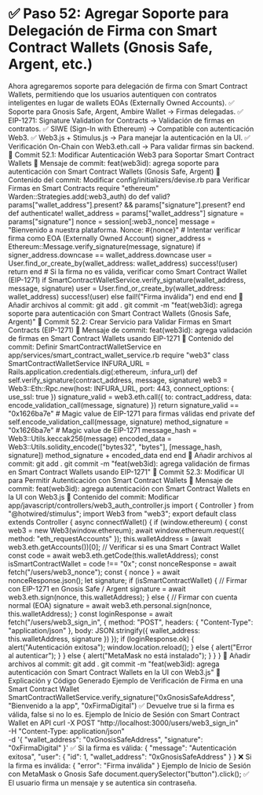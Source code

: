 # ✅ Paso 52: Agregar Soporte para Delegación de Firma con Smart Contract Wallets (Gnosis Safe, Argent, etc.)

Ahora agregaremos soporte para delegación de firma con Smart Contract Wallets, permitiendo que los usuarios autentiquen con contratos inteligentes en lugar de wallets EOAs (Externally Owned Accounts).
✅ Soporte para Gnosis Safe, Argent, Ambire Wallet → Firmas delegadas.
✅ EIP-1271: Signature Validation for Contracts → Validación de firmas en contratos.
✅ SIWE (Sign-In with Ethereum) → Compatible con autenticación Web3.
✅ Web3.js + Stimulus.js → Para manejar la autenticación en la UI.
✅ Verificación On-Chain con Web3.eth.call → Para validar firmas sin backend.
📌 Commit 52.1: Modificar Autenticación Web3 para Soportar Smart Contract Wallets
🔹 Mensaje de commit:
feat(web3id): agrega soporte para autenticación con Smart Contract Wallets (Gnosis Safe, Argent)
🔹 Contenido del commit:
Modificar config/initializers/devise.rb para Verificar Firmas en Smart Contracts
require "ethereum"
Warden::Strategies.add(:web3_auth) do
  def valid?
    params["wallet_address"].present? && params["signature"].present?
  end
  def authenticate!
    wallet_address = params["wallet_address"]
    signature = params["signature"]
    nonce = session[:web3_nonce]
    message = "Bienvenido a nuestra plataforma. Nonce: #{nonce}"
    # Intentar verificar firma como EOA (Externally Owned Account)
    signer_address = Ethereum::Message.verify_signature(message, signature)
    if signer_address.downcase == wallet_address.downcase
      user = User.find_or_create_by(wallet_address: wallet_address)
      success!(user)
      return
    end
    # Si la firma no es válida, verificar como Smart Contract Wallet (EIP-1271)
    if SmartContractWalletService.verify_signature(wallet_address, message, signature)
      user = User.find_or_create_by(wallet_address: wallet_address)
      success!(user)
    else
      fail!("Firma inválida")
    end
  end
end
🔹 Añadir archivos al commit:
git add .
git commit -m "feat(web3id): agrega soporte para autenticación con Smart Contract Wallets (Gnosis Safe, Argent)"
📌 Commit 52.2: Crear Servicio para Validar Firmas en Smart Contracts (EIP-1271)
🔹 Mensaje de commit:
feat(web3id): agrega validación de firmas en Smart Contract Wallets usando EIP-1271
🔹 Contenido del commit:
Definir SmartContractWalletService en app/services/smart_contract_wallet_service.rb
require "web3"
class SmartContractWalletService
  INFURA_URL = Rails.application.credentials.dig(:ethereum, :infura_url)
  def self.verify_signature(contract_address, message, signature)
    web3 = Web3::Eth::Rpc.new(host: INFURA_URL, port: 443, connect_options: { use_ssl: true })
    signature_valid = web3.eth.call({
      to: contract_address,
      data: encode_validation_call(message, signature)
    })
    return signature_valid == "0x1626ba7e" # Magic value de EIP-1271 para firmas válidas
  end
  private
  def self.encode_validation_call(message, signature)
    method_signature = "0x1626ba7e" # Magic value de EIP-1271
    message_hash = Web3::Utils.keccak256(message)
    encoded_data = Web3::Utils.solidity_encode(["bytes32", "bytes"], [message_hash, signature])
    method_signature + encoded_data
  end
end
🔹 Añadir archivos al commit:
git add .
git commit -m "feat(web3id): agrega validación de firmas en Smart Contract Wallets usando EIP-1271"
📌 Commit 52.3: Modificar UI para Permitir Autenticación con Smart Contract Wallets
🔹 Mensaje de commit:
feat(web3id): agrega autenticación con Smart Contract Wallets en la UI con Web3.js
🔹 Contenido del commit:
Modificar app/javascript/controllers/web3_auth_controller.js
import { Controller } from "@hotwired/stimulus";
import Web3 from "web3";
export default class extends Controller {
  async connectWallet() {
    if (window.ethereum) {
      const web3 = new Web3(window.ethereum);
      await window.ethereum.request({ method: "eth_requestAccounts" });
      this.walletAddress = (await web3.eth.getAccounts())[0];
      // Verificar si es una Smart Contract Wallet
      const code = await web3.eth.getCode(this.walletAddress);
      const isSmartContractWallet = code !== "0x";
      const nonceResponse = await fetch("/users/web3_nonce");
      const { nonce } = await nonceResponse.json();
      let signature;
      if (isSmartContractWallet) {
        // Firmar con EIP-1271 en Gnosis Safe / Argent
        signature = await web3.eth.sign(nonce, this.walletAddress);
      } else {
        // Firmar con cuenta normal (EOA)
        signature = await web3.eth.personal.sign(nonce, this.walletAddress);
      }
      const loginResponse = await fetch("/users/web3_sign_in", {
        method: "POST",
        headers: { "Content-Type": "application/json" },
        body: JSON.stringify({ wallet_address: this.walletAddress, signature })
      });
      if (loginResponse.ok) {
        alert("Autenticación exitosa");
        window.location.reload();
      } else {
        alert("Error al autenticar");
      }
    } else {
      alert("MetaMask no está instalado");
    }
  }
}
🔹 Añadir archivos al commit:
git add .
git commit -m "feat(web3id): agrega autenticación con Smart Contract Wallets en la UI con Web3.js"
📝 Explicación y Código Generado
Ejemplo de Verificación de Firma en una Smart Contract Wallet
SmartContractWalletService.verify_signature("0xGnosisSafeAddress", "Bienvenido a la app", "0xFirmaDigital")
✅ Devuelve true si la firma es válida, false si no lo es.
Ejemplo de Inicio de Sesión con Smart Contract Wallet en API
curl -X POST "http://localhost:3000/users/web3_sign_in" \
  -H "Content-Type: application/json" \
  -d '{ "wallet_address": "0xGnosisSafeAddress", "signature": "0xFirmaDigital" }'
✅ Si la firma es válida:
{ "message": "Autenticación exitosa", "user": { "id": 1, "wallet_address": "0xGnosisSafeAddress" } }
❌ Si la firma es inválida:
{ "error": "Firma inválida" }
Ejemplo de Inicio de Sesión con MetaMask o Gnosis Safe
document.querySelector("button").click();
✅ El usuario firma un mensaje y se autentica sin contraseña.
